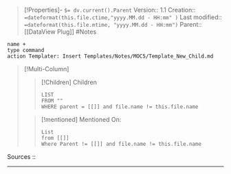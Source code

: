 >[!Properties]- `$= dv.current().Parent` 
>Version:: 1.1
>Creation:: `=dateformat(this.file.ctime,"yyyy.MM.dd - HH:mm" )`
>Last modified::  `=dateformat(this.file.mtime, "yyyy.MM.dd - HH:mm")`
>Parent:: [[DataView Plug]]
> #Notes
```button
name +
type command
action Templater: Insert Templates/Notes/MOC5/Template_New_Child.md

```
>[!Multi-Column]
>>[!Children] Children 
>>```dataview
>>LIST 
>>FROM "" 
>>WHERE parent = [[]] and file.name != this.file.name
>>```
>
>>[!mentioned] Mentioned On:
>>```dataview
>>List 
>>from [[]]
>>Where Parent != [[]] and file.name != this.file.name
>>```
>>

Sources :: 
***









